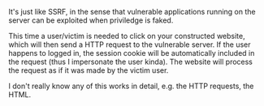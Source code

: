 It's just like SSRF, in the sense that vulnerable applications running on the server can be exploited when priviledge is faked. 

This time a user/victim is needed to click on your constructed website, which will then send a HTTP request to the vulnerable server. If the user happens to logged in, the session cookie will be automatically included in the request (thus I impersonate the user kinda). The website will process the request as if it was made by the victim user. 

I don't really know any of this works in detail, e.g. the HTTP requests, the HTML. 